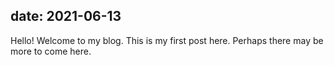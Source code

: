 
date: 2021-06-13
---
Hello! Welcome to my blog. This is my first post here. Perhaps there may be more to come here.

